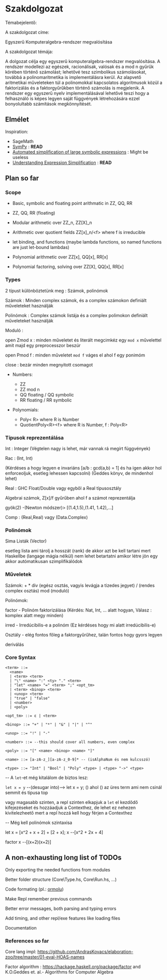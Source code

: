 # Szakdolgozat

Témabejelentő:

A szakdolgozat címe:

Egyszerű Komputeralgebra-rendszer megvalósítása

A szakdolgozat témája:

A dolgozat célja egy egyszerű komputeralgebra-rendszer megvalósítása. A rendszer modellezi az egészek, racionálisak, valósak és a mod n gyűrűk körében történő
számolást; lehetővé tesz szimbolikus számolásokat, továbbá a polinomaritmetika is implementálásra kerül. Az alapvető aritmetikai műveleteken túl a polinomokkal
kapcsolatos algoritmusok közül a faktorizálás és a faktorgyűrűkben történő számolás is megjelenik. A rendszer egy egyszerű nyelv implementálásával lehetővé teszi hogy
a felhasználó is képes legyen saját függvények létrehozására ezzel bonyolultabb számítások megkönnyítését.

## Elmélet

Inspiration:

- SageMath
- [SymPy](https://en.wikipedia.org/wiki/SymPy) : **READ**
- [Automated simplification of large symbolic expressions](https://novaprd-lb.newcastle.edu.au/vital/access/%20/manager/Repository/uon:21382?view=list&f0=sm_identifier%3A%22http%3A%2F%2Fhdl.handle.net%2F1959.13%2F1307281%22&sort=sort_ss_title+asc) : Might be useless
- [Understanding Expression Simplification](http://www.cas.mcmaster.ca/~carette/publications/simplification.pdf) : **READ**

## Plan so far

### Scope

- Basic, symbolic and floating point arithmatic in ZZ, QQ, RR
- ZZ, QQ, RR (floating)
- Modular arithmetic over ZZ_n, ZZ[X]_n

- Arithmetic over quotient fields ZZ[x]_n/\<f\> where f is irreducible

- let binding, and functions (maybe lambda functions, so named functions are just let-bound lambdas)

- Polynomial arithmetic over ZZ[x], QQ[x], RR[x]

- Polynomial factoring, solving over ZZ[X], QQ[x], RR[x]

### Types

2 típust különböztetünk meg : Számok, polinómok

Számok : 
  Minden complex számok, és a complex számokon definiált műveleteket használják

Polinómok :
  Complex számok listája és a complex polimokon definiált műveleteket használják

Moduló : 

  open Zmod x : minden műveletet és literált megcimkéz egy `mod x` művelettel amit majd egy preprocesszor beszúr

  open Pmod f : minden műveletet `mod f` váges el ahol f egy ponimóm

  close : bezár minden megnyitott csomagot

- Numbers:
  - ZZ
  - ZZ mod n
  - QQ floating / QQ symbolic
  - RR floating / RR symbolic

- Polynomials:
  - Poly< R> where R is Number
  - QuotientPoly\<R\>\<f\> where R is Number, f : Poly\<R\>

### Típusok reprezentálása

Int : 
  Integer (Végtelen nagy is lehet, már vannak rá megírt függvények)

Rac :
  (Int, Int)

  (Kérdéses a hogy legyen e invariáns [a/b : gcd(a,b) = 1] és ha igen akkor hol enforceoljuk, esetleg lehessen kapcsolni)
  (Geddes könyv, de mindenhol lehet)

Real : 
  GHC Float/Double vagy egyből a Real típusosztály

  Algebrai számok, Z[x]/f gyűrűben ahol f a számot reprezentálja

  gyök(2) -(Newton módszer)> [(1.4,1.5),(1.41, 1.42),...]

Comp : 
  (Real,Real) vagy (Data.Complex)


### Polinómok

Sima Listák (Vector)

esetleg lista ami tárolj a hosszát (rank) de akkor azt be kell tartani mert Haskellbe (langage mágia nélkül) nem lehet betartatni
amikor létre jön egy akkor autómatikusan szimplifikálódok

### Műveletek
 
Számok:
  + 
  *
  div (egész osztás, vagyis levágja a tizedes jegyet)
  / (rendes complex osztás)
  mod (moduló)
  

Polinómok: 

  factor - Polinóm faktorizálása (Kérdés: Nat, Int, ... alatt hogyan, Válasz : komplex alatt megy minden)

  irred - Irredúcibilis-e a polinóm (Ez kérdéses hogy mi alatt irredúcibilis-e)

  Osztály - elég fontos főleg a faktorgyűrűhez, talán fontos hogy gyors legyen

  deriválás

### Core Syntax

```bnf
<term> ::= 
  <name>
  | <term> <term>
  | "\" <name> ":" <ty> "." <term>
  | "let" <name> "=" <term> ";" <opt_tm>
  | <term> <binop> <term>
  | <unop> <term>
  | "true" | "false"
  | <number>
  | <poly>

<opt_tm> ::= ε | <term> 

<binop> ::= "+" | "*" | "&" | "|" | "^"

<unop> ::= "!" | "-"

<number> ::= --this should cover all numbers, even complex

<poly> ::= "[" <name> <binop> <name> "]"

<name> ::= [a-zA-z_][a-zA-z_0-9]* -- (isAlphaNum és nem kulcsszó)

<type> ::= "Int" | "Bool" | "Poly" <type> | <type> "->" <type>

```

-- A `let`-et még kitalálom de biztos lesz:
  
  `let x = y` --(desugar into)--> let x = y; () ahol () az üres term ami nem csinál semmit és tipusa top
  
  vagy magasabb szinten, a repl szinten elkapjuk a `let` el kezdődő kifejezéseket és hozzáadjuk a Contexthez, de lehet ez nehezen kivitelezheető mert a repl hozzá kell hogy férjen a Contexthez

-- Még kell polinómok szintaxisa

let x = [x^2 + x + 2] + [2 + x]; x
--[x^2 + 2x + 4]

factor x
--[(x+2)(x+2)]

## A non-exhausting long list of TODOs

Only exporting the needed functions from modules

Better folder structure (Core\Type.hs, Core\Run.hs, ...)

Code formating (pl.: [ormolu](https://github.com/tweag/ormolu))

Make Repl remember previous commands

Better error messages, both parsing and typing errors

Add timing, and other repl/exe features like loading files

Documentation

### References so far

Core lang impl: https://github.com/AndrasKovacs/elaboration-zoo/tree/master/01-eval-HOAS-names

Factor algorithm : https://hackage.haskell.org/package/factor and K.O.Geddes et. al.- Algorithms for Computer Algebra

